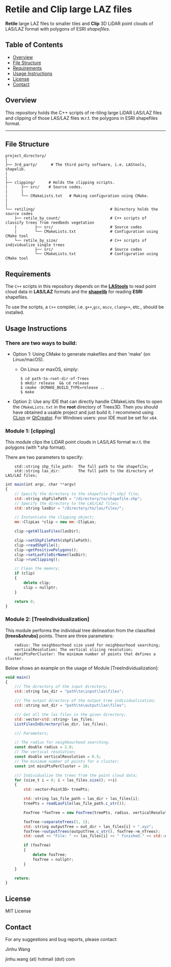 # Retile and Clip large LAZ files

**Retile** large LAZ files to smaller tiles and **Clip** 3D LiDAR point clouds of LAS/LAZ format with polygons of ESRI _shapefiles_.

## Table of Contents

- [Overview](#overview)
- [File Structure](#file-structure)
- [Requirements](#requirements)
- [Usage Instructions](#usage-instructions)
- [License](#license)
- [Contact](#contact)

## Overview

This repository holds the C++ scripts of re-tiling large LiDAR LAS/LAZ files and clipping of those LAS/LAZ files w.r.t. the polygons in ESRI shapefiles format.

---

## File Structure

```plaintext
project_directory/
│
├── 3rd_party/      # The third party software, i.e. LAStools, shapelib.
|
|
├── clipping/      # Holds the clipping scripts.
|      ├── src/    # Source codes.
|      |
|      └── CMakeLists.txt   # Making configuration using CMake.
|
|
└── retiling/                                 # Directory holds the source codes
    ├── retile_by_count/                      # C++ scripts of classify trees from reedbeds vegetation
    |        ├── src/                         # Source codes
    |        └── CMakeLists.txt               # Configuration using CMake tool
    └── retile_by_size/                       # C++ scripts of individualize single trees
             ├── src/                         # Source codes
             └── CMakeLists.txt               # Configuration using CMake tool
```

## Requirements

The `C++` scripts in this repository depends on the **[LAStools](https://lastools.github.io/)** to read point cloud data in **LAS/LAZ** formats and the **[shapelib](http://shapelib.maptools.org/)** for reading **ESRI** shapefiles.

To use the scripts, a `C++` compiler, i.e. `g++`,`gcc`, `mscv`, `clang++`, etc., should be installed.

## Usage Instructions

### There are two ways to build:

- Option 1: Using CMake to generate makefiles and then 'make' (on Linux/macOS).

  - On Linux or maxOS, simply:
    ```
    $ cd path-to-root-dir-of-Trees
    $ mkdir release  && cd release
    $ cmake -DCMAKE_BUILD_TYPE=release ..
    $ make
    ```

- Option 2: Use any IDE that can directly handle CMakeLists files to open the `CMakeLists.txt` in the **root** directory of Trees3D.
  Then you should have obtained a usable project and just build it. I recommend using
  [CLion](https://www.jetbrains.com/clion/) or [QtCreator](https://www.qt.io/product). For Windows users: your IDE must be set for `x64`.

### Module 1: [clipping]

This module clips the LiDAR point clouds in LAS/LAS format w.r.t. the polygons (with \*.shp format).

There are two parameters to specify:

```
    std::string shp_file_path:  The full path to the shapefile;
    std::string las_dir:        The full path to the directory of LAS/LAZ files;
```

```javascript {.line-numbers}
int main(int argc, char **argv)
{
    // Specify the directory to the shapefile [*.shp] file;
    std::string shpFilePath = "/directory/to/shapefile.shp";
    // Specify the directory to the LAS/LAZ files;
    std::string lasDir = "/directory/to/las/files/";

    // Instantiate the clipping object;
    mm::ClipLas *clip = new mm::ClipLas;

    clip->getAllLasFiles(lasDir);

    clip->setShpFilePath(shpFilePath);
    clip->readShpFile();
    clip->getPositivePolygons();
    clip->setLasFileDirName(lasDir);
    clip->runClipping();

    // Clean the memory;
    if (clip)
    {
        delete clip;
        clip = nullptr;
    }

    return 0;
}

```

### Module 2: [TreeIndividualization]

This module performs the individual tree delineation from the classified **[trees&shrubs]** points.
There are three parameters:

```
    radius: The neighbourhood size used for neighbourhood searching;
    verticalResolution: The vertical slicing resolution;
    miniPtsPerCluster: The minimum number of points that defines a cluster.
```

Below shows an example on the usage of Module [TreeIndividualization]:

```javascript {.line-numbers}
void main()
{
    /// The directory of the input directory;
    std::string las_dir = "path\to\input\las\files";

    /// The output directory of the output tree individualization;
    std::string out_dir = "path\to\output\las\files";

    /// Get all the las files in the given directory;
    std::vector<std::string> las_files;
    ListFilesInDirectory(las_dir, las_files);

    /// Parameters;

    // The radius for neighbourhood searching.
    const double radius = 2.0;
    // The vertical resolution;
    const double verticalResolution = 0.5;
    // The minimum number of points for a cluster;
    const int miniPtsPerCluster = 10;

    /// Individualize the trees from the point cloud data;
    for (size_t i = 0; i < las_files.size(); ++i)
    {
        std::vector<Point3D> treePts;

        std::string las_file_path = las_dir + las_files[i];
        treePts = readLasFile(las_file_path.c_str());

        FoxTree *foxTree = new FoxTree(treePts, radius, verticalResolution, miniPtsPerCluster);

        foxTree->separateTrees(1, 1);
        std::string outputTree = out_dir + las_files[i] + ".xyz";
        foxTree->outputTrees(outputTree.c_str(), foxTree->m_nTrees);
        std::cout << "File: " << las_files[i] << " finished." << std::endl;

        if (foxTree)
        {
            delete foxTree;
            foxTree = nullptr;
        }
    }

    return;
}

```

## License

MIT License

## Contact

For any suggestions and bug reports, please contact:

Jinhu Wang

jinhu.wang (at) hotmail (dot) com
